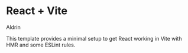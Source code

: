 # React + Vite

Aldrin

This template provides a minimal setup to get React working in Vite with HMR and some ESLint rules.
